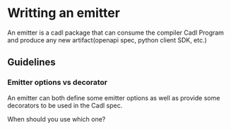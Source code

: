# Writting an emitter

An emitter is a cadl package that can consume the compiler Cadl Program and produce any new artifact(openapi spec, python client SDK, etc.)

## Guidelines

### Emitter options vs decorator

An emitter can both define some emitter options as well as provide some decorators to be used in the Cadl spec.

When should you use which one?
